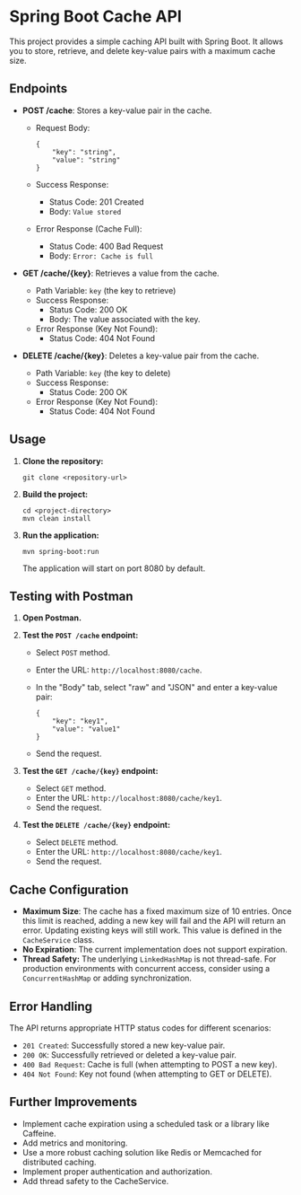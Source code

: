 # Spring Boot Cache API

This project provides a simple caching API built with Spring Boot. It allows you to store, retrieve, and delete key-value pairs with a maximum cache size.

## Endpoints

*   **POST /cache**: Stores a key-value pair in the cache.
    *   Request Body:

        ```
        {
            "key": "string",
            "value": "string"
        }
        ```

    *   Success Response:
        *   Status Code: 201 Created
        *   Body: `Value stored`
    *   Error Response (Cache Full):
        *   Status Code: 400 Bad Request
        *   Body: `Error: Cache is full`

*   **GET /cache/{key}**: Retrieves a value from the cache.
    *   Path Variable: `key` (the key to retrieve)
    *   Success Response:
        *   Status Code: 200 OK
        *   Body: The value associated with the key.
    *   Error Response (Key Not Found):
        *   Status Code: 404 Not Found

*   **DELETE /cache/{key}**: Deletes a key-value pair from the cache.
    *   Path Variable: `key` (the key to delete)
    *   Success Response:
        *   Status Code: 200 OK
    *   Error Response (Key Not Found):
        *   Status Code: 404 Not Found

## Usage

1.  **Clone the repository:**

    ```
    git clone <repository-url>
    ```

2.  **Build the project:**

    ```
    cd <project-directory>
    mvn clean install
    ```

3.  **Run the application:**

    ```
    mvn spring-boot:run
    ```

    The application will start on port 8080 by default.

## Testing with Postman

1.  **Open Postman.**

2.  **Test the `POST /cache` endpoint:**
    *   Select `POST` method.
    *   Enter the URL: `http://localhost:8080/cache`.
    *   In the "Body" tab, select "raw" and "JSON" and enter a key-value pair:

        ```
        {
            "key": "key1",
            "value": "value1"
        }
        ```

    *   Send the request.

3.  **Test the `GET /cache/{key}` endpoint:**
    *   Select `GET` method.
    *   Enter the URL: `http://localhost:8080/cache/key1`.
    *   Send the request.

4.  **Test the `DELETE /cache/{key}` endpoint:**
    *   Select `DELETE` method.
    *   Enter the URL: `http://localhost:8080/cache/key1`.
    *   Send the request.

## Cache Configuration

*   **Maximum Size**: The cache has a fixed maximum size of 10 entries.  Once this limit is reached, adding a new key will fail and the API will return an error. Updating existing keys will still work.  This value is defined in the `CacheService` class.
*   **No Expiration**:  The current implementation does not support expiration.
*   **Thread Safety:** The underlying `LinkedHashMap` is not thread-safe.  For production environments with concurrent access, consider using a `ConcurrentHashMap` or adding synchronization.

## Error Handling

The API returns appropriate HTTP status codes for different scenarios:

*   `201 Created`:  Successfully stored a new key-value pair.
*   `200 OK`:  Successfully retrieved or deleted a key-value pair.
*   `400 Bad Request`:  Cache is full (when attempting to POST a new key).
*   `404 Not Found`:  Key not found (when attempting to GET or DELETE).

## Further Improvements

*   Implement cache expiration using a scheduled task or a library like Caffeine.
*   Add metrics and monitoring.
*   Use a more robust caching solution like Redis or Memcached for distributed caching.
*   Implement proper authentication and authorization.
*   Add thread safety to the CacheService.
